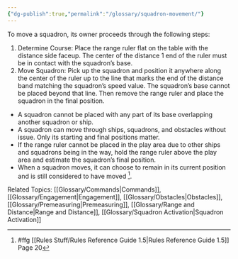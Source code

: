 ```yaml
---
{"dg-publish":true,"permalink":"/glossary/squadron-movement/"}
---
```


To move a squadron, its owner proceeds through the following steps:

1. Determine Course: Place the range ruler flat on the table with the distance side faceup. The center of the distance 1 end of the ruler must be in contact with the squadron’s base.
2. Move Squadron: Pick up the squadron and position it anywhere along the center of the ruler up to the line that marks the end of the distance band matching the squadron’s speed value. The squadron’s base cannot be placed beyond that line. Then remove the range ruler and place the squadron in the final position.
- A squadron cannot be placed with any part of its base overlapping another squadron or ship. 
- A squadron can move through ships, squadrons, and obstacles without issue. Only its starting and final positions matter.
- If the range ruler cannot be placed in the play area due to other ships and squadrons being in the way, hold the range ruler above the play area and estimate the squadron’s final position.
- When a squadron moves, it can choose to remain in its current position and is still considered to have moved [^1].

Related Topics: [[Glossary/Commands\|Commands]], [[Glossary/Engagement\|Engagement]], [[Glossary/Obstacles\|Obstacles]], [[Glossary/Premeasuring\|Premeasuring]], [[Glossary/Range and Distance\|Range and Distance]], [[Glossary/Squadron Activation\|Squadron Activation]]

[^1]: #ffg [[Rules Stuff/Rules Reference Guide 1.5\|Rules Reference Guide 1.5]] Page 20